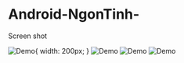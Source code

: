 # Android-NgonTinh-

Screen shot

![Demo](https://cloud.githubusercontent.com/assets/9319905/15446570/c7b76c68-1f4f-11e6-9434-3d4d3e439f21.png){ width: 200px; }
![Demo](https://cloud.githubusercontent.com/assets/9319905/15446572/ca584546-1f4f-11e6-95d7-dab9ec47c0e7.png)
![Demo](https://cloud.githubusercontent.com/assets/9319905/15446573/cbf244a6-1f4f-11e6-93cc-11f9991ce47e.png)
![Demo](https://cloud.githubusercontent.com/assets/9319905/15446574/ccfb2228-1f4f-11e6-8d07-2fb0adf6b2fe.png)
